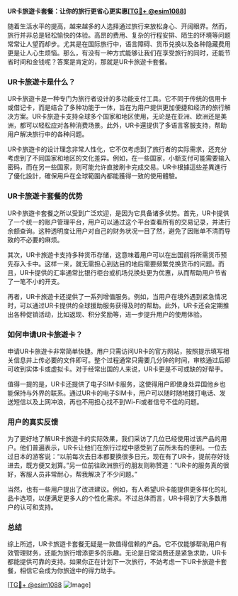 **UR卡旅遊卡套餐：让你的旅行更省心更实惠[[TG💪+ @esim1088](https://t.me/s/esim1088)]**

随着生活水平的提高，越来越多的人选择通过旅行来放松身心、开阔眼界。然而，旅行并非总是轻松愉快的体验。高昂的费用、复杂的行程安排、陌生的环境等问题常常让人望而却步。尤其是在国际旅行中，语言障碍、货币兑换以及各种隐藏费用更是让人心生烦恼。那么，有没有一种方式能够让我们在享受旅行的同时，还能节省时间和金钱呢？答案是肯定的，那就是UR卡旅遊卡套餐。

### UR卡旅遊卡是什么？

UR卡旅遊卡是一种专门为旅行者设计的多功能支付工具。它不同于传统的信用卡或借记卡，而是结合了多种功能于一体，旨在为用户提供更加便捷和经济的旅行解决方案。UR卡旅遊卡支持全球多个国家和地区使用，无论是在亚洲、欧洲还是美洲，都可以轻松应对各种消费场景。此外，UR卡還提供了多语言客服支持，帮助用户解决旅行中的各种问题。

UR卡旅遊卡的设计理念非常人性化，它不仅考虑到了旅行者的实际需求，还充分考虑到了不同国家和地区的文化差异。例如，在一些国家，小额支付可能需要输入密码，而在另一些国家，则可能允许直接刷卡完成交易。UR卡根據這些差異進行了優化設計，確保用戶在全球範圍內都能獲得一致的使用體驗。

### UR卡旅遊卡套餐的优势

UR卡旅遊卡套餐之所以受到广泛欢迎，是因为它具备诸多优势。首先，UR卡提供了一个统一的账户管理平台，用户可以通过这个平台查看所有的交易记录，并进行余额查询。这种透明度让用户对自己的财务状况一目了然，避免了因账单不清而导致的不必要的麻烦。

其次，UR卡旅遊卡支持多种货币存储，这意味着用户可以在出国前将所需货币预先存入卡中。这样一来，就无需担心到达目的地后需要频繁兑换货币的问题。而且，UR卡提供的汇率通常比银行柜台或机场兑换处更为优惠，从而帮助用户节省了一笔不小的开支。

再者，UR卡旅遊卡还提供了一系列增值服务。例如，当用户在境外遇到紧急情况时，可以通过UR卡提供的全球援助服务获得及时的帮助。此外，UR卡还会定期推出各种促销活动，比如返现、积分奖励等，进一步提升用户的使用体验。

### 如何申请UR卡旅遊卡？

申请UR卡旅遊卡非常简单快捷。用户只需访问UR卡的官方网站，按照提示填写相关信息并上传必要的文件即可。整个过程通常只需要几分钟的时间，审核通过后即可收到实体卡或虚拟卡。对于经常出国的人来说，UR卡更是不可或缺的好帮手。

值得一提的是，UR卡还提供了电子SIM卡服务，这使得用户即使身处异国他乡也能保持与外界的联系。通过UR卡的电子SIM卡，用户可以随时随地拨打电话、发送短信以及上网冲浪，再也不用担心找不到Wi-Fi或者信号不佳的问题。

### 用户的真实反馈

为了更好地了解UR卡旅遊卡的实际效果，我们采访了几位已经使用过该产品的用户。他们普遍表示，UR卡让他们在旅行过程中感受到了前所未有的便利。一位去过日本的游客说：“以前每次去日本都要换很多日元，现在有了UR卡，提前存好钱进去，既方便又划算。”另一位前往欧洲旅行的朋友则称赞道：“UR卡的服务真的很好，客服人员非常耐心，帮我解决了不少问题。”

当然，也有一些用户提出了改进建议。例如，有人希望UR卡能提供更多样化的礼品卡选项，以便满足更多人的个性化需求。不过总体而言，UR卡得到了大多数用户的认可和支持。

### 总结

综上所述，UR卡旅遊卡套餐无疑是一款值得信赖的产品。它不仅能够帮助用户有效管理财务，还能为旅行增添更多的乐趣。无论是日常消费还是紧急求助，UR卡都能提供可靠的支持。如果你正在计划下一次旅行，不妨考虑一下UR卡旅遊卡套餐，相信它会成为你旅途中的得力助手。

[[TG💪+ @esim1088](https://t.me/s/esim1088) ![Image](https://i.postimg.cc/4NQfJmqS/Snipaste-2025-05-13-00-14-12.png)]